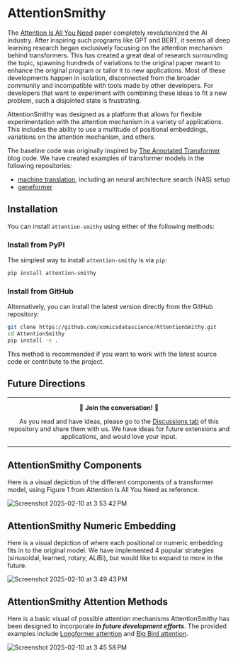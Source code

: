# AttentionSmithy

The [Attention Is All You Need](https://arxiv.org/pdf/1706.03762) paper completely revolutionized the AI industry. After inspiring such programs like GPT and BERT, it seems all deep learning research began exclusively focusing on the attention mechanism behind transformers. This has created a great deal of research surrounding the topic, spawning hundreds of variations to the original paper meant to enhance the original program or tailor it to new applications. Most of these developments happen in isolation, disconnected from the broader community and incompatible with tools made by other developers. For developers that want to experiment with combining these ideas to fit a new problem, such a disjointed state is frustrating.

AttentionSmithy was designed as a platform that allows for flexible experimentation with the attention mechanism in a variety of applications. This includes the ability to use a multitude of positional embeddings, variations on the attention mechanism, and others.

The baseline code was originally inspired by [The Annotated Transformer](https://nlp.seas.harvard.edu/annotated-transformer/) blog code. We have created examples of transformer models in the following repositories:

- [machine translation](https://github.com/xomicsdatascience/machine-translation), including an neural architecture search (NAS) setup
- [geneformer](https://github.com/xomicsdatascience/geneformer)

## Installation

You can install `attention-smithy` using either of the following methods:

### Install from PyPI

The simplest way to install `attention-smithy` is via `pip`:

```sh
pip install attention-smithy
```

### Install from GitHub

Alternatively, you can install the latest version directly from the GitHub repository:

```sh
git clone https://github.com/xomicsdatascience/AttentionSmithy.git
cd AttentionSmithy
pip install -e .
```

This method is recommended if you want to work with the latest source code or contribute to the project.

## Future Directions
<div align="center">

---
🤝 **Join the conversation!** 🤝

As you read and have ideas, please go to the [Discussions tab](https://github.com/xomicsdatascience/AttentionSmithy/discussions) of this repository and share them with us. We have ideas for future extensions and applications, and would love your input.

---
</div>

## AttentionSmithy Components

Here is a visual depiction of the different components of a transformer model, using Figure 1 from Attention Is All You Need as reference.

![Screenshot 2025-02-10 at 3 53 42 PM](https://github.com/user-attachments/assets/29acea66-c865-48fd-9cde-ce55a2be08af)

## AttentionSmithy Numeric Embedding

Here is a visual depiction of where each positional or numeric embedding fits in to the original model. We have implemented 4 popular strategies (sinusoidal, learned, rotary, ALiBi), but would like to expand to more in the future.

![Screenshot 2025-02-10 at 3 49 43 PM](https://github.com/user-attachments/assets/4a7d1983-6594-4953-8936-2b438de5de82)

## AttentionSmithy Attention Methods

Here is a basic visual of possible attention mechanisms AttentionSmithy has been designed to incorporate **_in future development efforts_**. The provided examples include [Longformer attention](https://arxiv.org/abs/2004.05150) and [Big Bird attention](https://arxiv.org/abs/2007.14062).

![Screenshot 2025-02-10 at 3 45 58 PM](https://github.com/user-attachments/assets/8dc33378-4b53-456e-8abb-22ab42c7f6c1)

